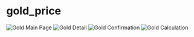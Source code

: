 # gold_price

![Gold Main Page](assets/images/gold_price_main_page.png?raw=true "Gold Main Page")
![Gold Detail](assets/images/gold_price_detail_weekly_analysis.png?raw=true "Gold Detail")
![Gold Confirmation](assets/images/gold_price_confirmation.png?raw=true "Gold Confirmation")
![Gold Calculation](assets/images/calculation_of_gold_price.png?raw=true "Gold Calculation")
